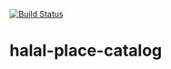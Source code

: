 [![Build Status](https://www.travis-ci.com/shalilcevicRSO/halal-place-catalog.svg?token=MNVQEyz4doPbjtWAzmMz&branch=main)](https://www.travis-ci.com/shalilcevicRSO/halal-place-catalog)

# halal-place-catalog
